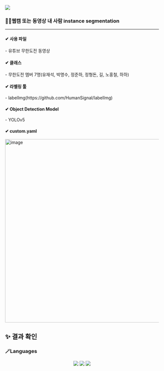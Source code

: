 <img src="https://capsule-render.vercel.app/api?type=waving&color=auto&height=200&section=header&text=Video%YOLO&fontSize=90" />

<h3>👩‍💻웹캠 또는 동영상 내 사람 instance segmentation</h3>

---

<h4> ✔ 사용 파일 </h4>
<p>- 유튜브 무한도전 동영상</p>

<h4> ✔ 클래스 </h4>
<p>- 무한도전 멤버 7명(유재석, 박명수, 정준하, 정형돈, 길, 노홍철, 하하)</p>

<h4> ✔ 라벨링 툴 </h4>
<p>- labelImg(https://github.com/HumanSignal/labelImg)</p>

<h4> ✔ Object Detection Model </h4>
<p>- YOLOv5</p>

<h4>✔ custom.yaml</h4>
<img width="600" alt="image" src="https://github.com/KoYesung/ComputerVIsion/assets/131944189/3e6df39c-4bb0-4ab3-9656-d62df3c9d6ad">

<br>



✨ 결과 확인
---




<h3>🪄Languages</h3>

<div align="center">
	<img src="https://img.shields.io/badge/Python-3776AB?style=flat&logo=python&logoColor=white" />
	<img src="https://img.shields.io/badge/pycharm-000000?style=flat&logo=pycharm&logoColor=white" />
	<img src="https://img.shields.io/badge/JupyterNotebook-F37626?style=flat&logo=jupyter&logoColor=white" />
</div>

